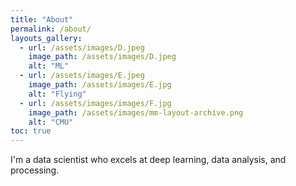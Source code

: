 ```yaml
---
title: "About"
permalink: /about/
layouts_gallery:
  - url: /assets/images/D.jpeg
    image_path: /assets/images/D.jpeg
    alt: "ML"
  - url: /assets/images/E.jpeg
    image_path: /assets/images/E.jpg
    alt: "Flying"
  - url: /assets/images/images/F.jpg
    image_path: /assets/images/mm-layout-archive.png
    alt: "CMU"
toc: true
---
```


I'm a data scientist who excels at deep learning, data analysis, and processing.
